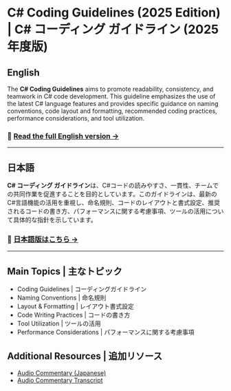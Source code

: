 # C# Coding Guidelines (2025 Edition) | C# コーディング ガイドライン (2025年度版)

## English

The **C# Coding Guidelines** aims to promote readability, consistency, and teamwork in C# code development. This guideline emphasizes the use of the latest C# language features and provides specific guidance on naming conventions, code layout and formatting, recommended coding practices, performance considerations, and tool utilization.

### 📖 [Read the full English version →](README.English.md)

---

## 日本語

**C# コーディング ガイドライン**は、C#コードの読みやすさ、一貫性、チームでの共同作業を促進することを目的としています。このガイドラインは、最新のC#言語機能の活用を重視し、命名規則、コードのレイアウトと書式設定、推奨されるコードの書き方、パフォーマンスに関する考慮事項、ツールの活用について具体的な指針を示しています。

### 📖 [日本語版はこちら →](README.Japanese.md)

---

## Main Topics | 主なトピック

- Coding Guidelines | コーディングガイドライン
- Naming Conventions | 命名規則  
- Layout & Formatting | レイアウト書式設定
- Code Writing Practices | コードの書き方
- Tool Utilization | ツールの活用
- Performance Considerations | パフォーマンスに関する考慮事項

## Additional Resources | 追加リソース

- [Audio Commentary (Japanese)](Contents/CSharpCodingGuildline.AudioCommentary.Japanese.mp3)
- [Audio Commentary Transcript](Contents/CSharpCodingGuildline.AudioCommentary.English.txt)